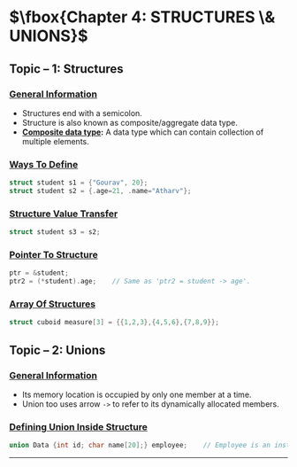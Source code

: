 # $\fbox{Chapter 4: STRUCTURES \& UNIONS}$





## **Topic – 1: Structures**

### <u>General Information</u>

- Structures end with a semicolon.
- Structure is also known as composite/aggregate data type.
- **<u>Composite data type</u>:** A data type which can contain collection of multiple elements.


### <u>Ways To Define</u>

```c
struct student s1 = {"Gourav", 20};
struct student s2 = {.age=21, .name="Atharv"};
```


### <u>Structure Value Transfer</u>

```c
struct student s3 = s2;
```


### <u>Pointer To Structure</u>

```c
ptr = &student;
ptr2 = (*student).age;    // Same as 'ptr2 = student -> age'.
```


### <u>Array Of Structures</u>

```c
struct cuboid measure[3] = {{1,2,3},{4,5,6},{7,8,9}};
```



## **Topic – 2: Unions**

### <u>General Information</u>

- Its memory location is occupied by only one member at a time.
- Union too uses arrow `->` to refer to its dynamically allocated members.


### <u>Defining Union Inside Structure</u>

```c
union Data {int id; char name[20];} employee;    // Employee is an instance of Data
```

---
